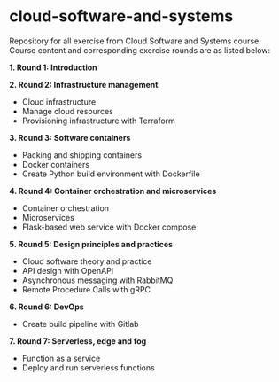 # cloud-software-and-systems

Repository for all exercise from Cloud Software and Systems course.
Course content and corresponding exercise rounds are as listed below:

**1. Round 1: Introduction** 

**2. Round 2: Infrastructure management**
* Cloud infrastructure
* Manage cloud resources
* Provisioning infrastructure with Terraform

**3. Round 3: Software containers**
* Packing and shipping containers
* Docker containers
* Create Python build environment with Dockerfile

**4. Round 4: Container orchestration and microservices**
* Container orchestration
* Microservices
* Flask-based web service with Docker compose

**5. Round 5: Design principles and practices**
* Cloud software theory and practice 
* API design with OpenAPI
* Asynchronous messaging with RabbitMQ
* Remote Procedure Calls with gRPC

**6. Round 6: DevOps**
* Create build pipeline with Gitlab

**7. Round 7: Serverless, edge and fog**
* Function as a service
* Deploy and run serverless functions












